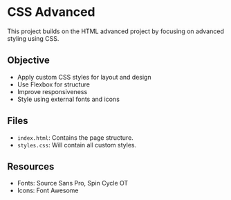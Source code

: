# CSS Advanced

This project builds on the HTML advanced project by focusing on advanced styling using CSS.

## Objective

- Apply custom CSS styles for layout and design
- Use Flexbox for structure
- Improve responsiveness
- Style using external fonts and icons

## Files

- `index.html`: Contains the page structure.
- `styles.css`: Will contain all custom styles.

## Resources

- Fonts: Source Sans Pro, Spin Cycle OT
- Icons: Font Awesome